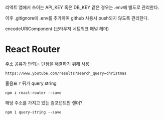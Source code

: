 리액트 앱에서 쓰이는 API_KEY 혹은 DB_KEY 같은 경우는 .env에 별도로 관리한다.

이후 .gitignore에 .env를 추가하여 github 사용시 push되지 않도록 관리한다.

encodeURIComponent (브라우저 네트워크 패널 헤더)



# React Router

주소 공유가 안되는 단점을 해결하기 위해 사용

`https://www.youtube.com/results?search_query=christmas`

물음표 `?` 뒤가 query string

`npm i react-router --save`

해당 주소를 가지고 있는 컴포넌트만 렌더?

`npm i query-string --save`

